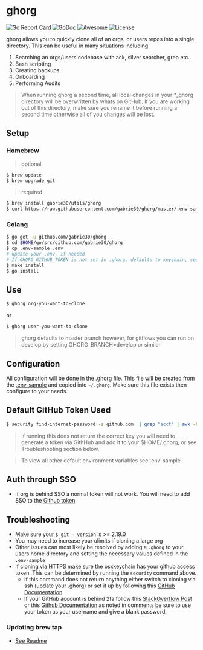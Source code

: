 # ghorg

[![Go Report Card](https://goreportcard.com/badge/github.com/gabrie30/ghorg)](https://goreportcard.com/report/github.com/gabrie30/ghorg) <a href="https://godoc.org/github.com/gabrie30/ghorg"><img src="https://godoc.org/github.com/gabrie30/ghorg?status.svg" alt="GoDoc"></a> [![Awesome](https://cdn.rawgit.com/sindresorhus/awesome/d7305f38d29fed78fa85652e3a63e154dd8e8829/media/badge.svg)](https://github.com/avelino/awesome-go) [![License](https://img.shields.io/badge/License-Apache%202.0-blue.svg)](https://opensource.org/licenses/Apache-2.0)

ghorg allows you to quickly clone all of an orgs, or users repos into a single directory. This can be useful in many situations including

1. Searching an orgs/users codebase with ack, silver searcher, grep etc..
2. Bash scripting
3. Creating backups
4. Onboarding
5. Performing Audits

> When running ghorg a second time, all local changes in your *_ghorg directory will be overwritten by whats on GitHub. If you are working out of this directory, make sure you rename it before running a second time otherwise all of you changes will be lost.

## Setup

### Homebrew

> optional

```bash
$ brew update
$ brew upgrade git
```
> required

```bash
$ brew install gabrie30/utils/ghorg
$ curl https://raw.githubusercontent.com/gabrie30/ghorg/master/.env-sample > $HOME/.ghorg
```

### Golang

```bash
$ go get -u github.com/gabrie30/ghorg
$ cd $HOME/go/src/github.com/gabrie30/ghorg
$ cp .env-sample .env
# update your .env, if needed
# If GHORG_GITHUB_TOKEN is not set in .ghorg, defaults to keychain, see below
$ make install
$ go install
```

## Use

```bash
$ ghorg org-you-want-to-clone
```

or

```bash
$ ghorg user-you-want-to-clone
```

> ghorg defaults to master branch however, for gitflows you can run on develop by setting GHORG_BRANCH=develop or similar

## Configuration

All configuration will be done in the .ghorg file. This file will be created from the [.env-sample](https://github.com/gabrie30/ghorg/blob/master/.env-sample) and copied into `~/.ghorg`. Make sure this file exists then configure to your needs.

## Default GitHub Token Used

```bash
$ security find-internet-password -s github.com  | grep "acct" | awk -F\" '{ print $4 }'
```

> If running this does not return the correct key you will need to generate a token via GithHub and add it to your $HOME/.ghorg, or see Troubleshooting section below.

> To view all other default environment variables see .env-sample

## Auth through SSO

- If org is behind SSO a normal token will not work. You will need to add SSO to the [Github token](https://help.github.com/articles/authorizing-a-personal-access-token-for-use-with-a-saml-single-sign-on-organization/)

## Troubleshooting

- Make sure your `$ git --version` is >= 2.19.0
- You may need to increase your ulimits if cloning a large org
- Other issues can most likely be resolved by adding a `.ghorg` to your users home directory and setting the necessary values defined in the `.env-sample`
- If cloning via HTTPS make sure the osxkeychain has your github access token. This can be determined by running the `security` command above.
    - If this command does not return anything either switch to cloning via ssh (update your .ghorg) or set it up by following this [GitHub Documentation](https://help.github.com/en/articles/caching-your-github-password-in-git)
    - If your GitHub account is behind 2fa follow this [StackOverflow Post](https://stackoverflow.com/questions/31305945/git-clone-from-github-over-https-with-two-factor-authentication) or this [Github Documentation](https://github.blog/2013-09-03-two-factor-authentication/#how-does-it-work-for-command-line-git) as noted in comments be sure to use your token as your username and give a blank password.

### Updating brew tap
- [See Readme](https://github.com/gabrie30/homebrew-utils/blob/master/README.md)
